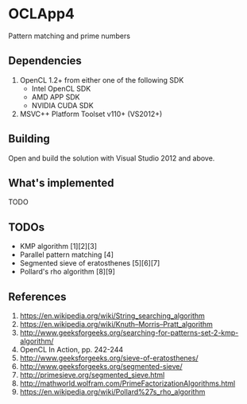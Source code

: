 # OCLApp4
Pattern matching and prime numbers

## Dependencies
1. OpenCL 1.2+ from either one of the following SDK
    * Intel OpenCL SDK
    * AMD APP SDK
    * NVIDIA CUDA SDK
2. MSVC++ Platform Toolset v110+ (VS2012+)

## Building
Open and build the solution with Visual Studio 2012 and above.

## What's implemented
TODO

## TODOs
* KMP algorithm [1][2][3]
* Parallel pattern matching [4]
* Segmented sieve of eratosthenes [5][6][7]
* Pollard's rho algorithm [8][9]

## References
1. https://en.wikipedia.org/wiki/String_searching_algorithm
2. https://en.wikipedia.org/wiki/Knuth–Morris–Pratt_algorithm
3. http://www.geeksforgeeks.org/searching-for-patterns-set-2-kmp-algorithm/
4. OpenCL In Action, pp. 242-244
5. http://www.geeksforgeeks.org/sieve-of-eratosthenes/
6. http://www.geeksforgeeks.org/segmented-sieve/
7. http://primesieve.org/segmented_sieve.html
8. http://mathworld.wolfram.com/PrimeFactorizationAlgorithms.html
9. https://en.wikipedia.org/wiki/Pollard%27s_rho_algorithm
